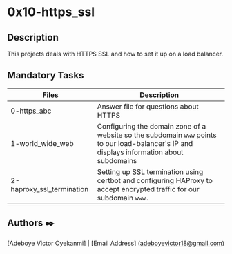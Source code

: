 # 0x10-https_ssl

## Description

This projects deals with HTTPS SSL and how to set it up on a load balancer.

## Mandatory Tasks

| Files | Description |
| ----- | ----------- |
| 0-https_abc | Answer file for questions about HTTPS |
| 1-world_wide_web | Configuring the domain zone of a website so the subdomain `www` points to our load-balancer's IP and displays information about subdomains |
| 2-haproxy_ssl_termination | Setting up SSL termination using certbot and configuring HAProxy to accept encrypted traffic for our subdomain `www.` |

## Authors :black_nib:

[Adeboye Victor Oyekanmi] | [Email Address] (adeboyevictor18@gmail.com)
